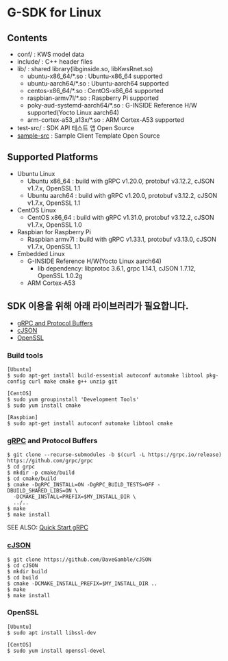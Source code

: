 # G-SDK for Linux

## Contents
* conf/ : KWS model data
* include/ : C++ header files
* lib/ : shared library(libginside.so, libKwsRnet.so)
  - ubuntu-x86_64/*.so : Ubuntu-x86_64 supported
  - ubuntu-aarch64/*.so : Ubuntu-aarch64 supported
  - centos-x86_64/*.so : CentOS-x86_64 supported
  - raspbian-armv7l/*.so : Raspberry Pi supported
  - poky-aud-systemd-aarch64/*.so : G-INSIDE Reference H/W supported(Yocto Linux aarch64)
  - arm-cortex-a53_a13x/*.so : ARM Cortex-A53 supported
* test-src/ : SDK API 테스트 앱 Open Source
* [sample-src](https://github.com/gigagenie/sample-client-linux-grpc) : Sample Client Template Open Source

## Supported Platforms
* Ubuntu Linux
  * Ubuntu x86_64 : build with gRPC v1.20.0, protobuf v3.12.2, cJSON v1.7.x, OpenSSL 1.1
  * Ubuntu aarch64 : build with gRPC v1.20.0, protobuf v3.12.2, cJSON v1.7.x, OpenSSL 1.1
* CentOS Linux
  * CentOS x86_64 : build with gRPC v1.31.0, protobuf v3.12.2, cJSON v1.7.x, OpenSSL 1.0
* Raspbian for Raspberry Pi
  * Raspbian armv7l : build with gRPC v1.33.1, protobuf v3.13.0, cJSON v1.7.x, OpenSSL 1.1
* Embedded Linux
  * G-INSIDE Reference H/W(Yocto Linux aarch64)
    - lib dependency: libprotoc 3.6.1, grpc 1.14.1, cJSON 1.7.12, OpenSSL 1.0.2g
  * ARM Cortex-A53

## SDK 이용을 위해 아래 라이브러리가 필요합니다.
* [gRPC and Protocol Buffers](#grpc)
* [cJSON](#cjson)
* [OpenSSL](#openssl)

### Build tools

```
[Ubuntu]
$ sudo apt-get install build-essential autoconf automake libtool pkg-config curl make cmake g++ unzip git

[CentOS]
$ sudo yum groupinstall 'Development Tools'
$ sudo yum install cmake

[Raspbian]
$ sudo apt-get install autoconf automake libtool cmake
```
   
### [gRPC](https://github.com/grpc/grpc) and Protocol Buffers

```
$ git clone --recurse-submodules -b $(curl -L https://grpc.io/release) https://github.com/grpc/grpc
$ cd grpc
$ mkdir -p cmake/build
$ cd cmake/build
$ cmake -DgRPC_INSTALL=ON -DgRPC_BUILD_TESTS=OFF -DBUILD_SHARED_LIBS=ON \
  -DCMAKE_INSTALL=PREFIX=$MY_INSTALL_DIR \
  ../..
$ make
$ make install
```
SEE ALSO: [Quick Start gRPC](https://grpc.io/docs/languages/cpp/quickstart/)

### [cJSON](https://github.com/DaveGamble/cJSON)

```
$ git clone https://github.com/DaveGamble/cJSON
$ cd cJSON
$ mkdir build
$ cd build
$ cmake -DCMAKE_INSTALL_PREFIX=$MY_INSTALL_DIR ..
$ make
$ make install
```
### OpenSSL

```
[Ubuntu]
$ sudo apt install libssl-dev

[CentOS]
$ sudo yum install openssl-devel
```
